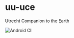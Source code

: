 # uu-uce
Utrecht Companion to the Earth

![Android CI](https://github.com/ocdy1001/uu-uce/workflows/Android%20CI/badge.svg)
